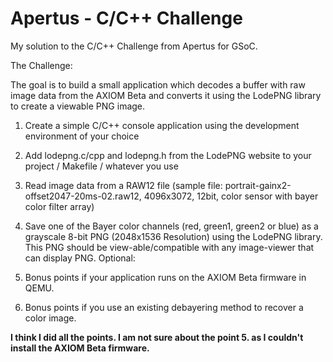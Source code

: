# Apertus - C/C++ Challenge
My solution to the C/C++ Challenge from Apertus for GSoC.

The Challenge:

The goal is to build a small application which decodes a buffer with raw image data from the AXIOM Beta and converts it using the LodePNG library to create a viewable PNG image.

1. Create a simple C/C++ console application using the development environment of your choice
2. Add lodepng.c/cpp and lodepng.h from the LodePNG website to your project / Makefile / whatever you use
3. Read image data from a RAW12 file (sample file: portrait-gainx2-offset2047-20ms-02.raw12, 4096x3072, 12bit, color sensor with bayer color filter array)
4. Save one of the Bayer color channels (red, green1, green2 or blue) as a grayscale 8-bit PNG (2048x1536 Resolution) using the LodePNG library. This PNG should be view-able/compatible with any image-viewer that can display PNG.
Optional:

5. Bonus points if your application runs on the AXIOM Beta firmware in QEMU.
6. Bonus points if you use an existing debayering method to recover a color image.

**I think I did all the points. I am not sure about the point 5. as I couldn't install the AXIOM Beta firmware.**
